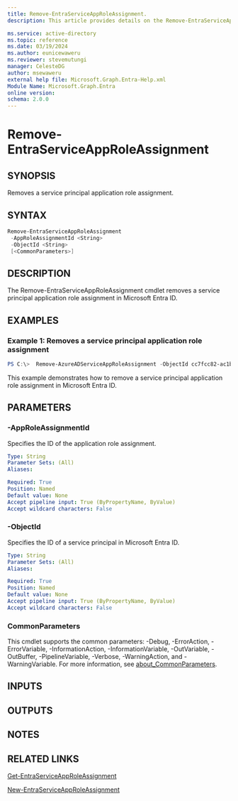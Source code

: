 ```yaml
---
title: Remove-EntraServiceAppRoleAssignment.
description: This article provides details on the Remove-EntraServiceAppRoleAssignment command.

ms.service: active-directory
ms.topic: reference
ms.date: 03/19/2024
ms.author: eunicewaweru
ms.reviewer: stevemutungi
manager: CelesteDG
author: msewaweru
external help file: Microsoft.Graph.Entra-Help.xml
Module Name: Microsoft.Graph.Entra
online version:
schema: 2.0.0
---
```


# Remove-EntraServiceAppRoleAssignment

## SYNOPSIS
Removes a service principal application role assignment.

## SYNTAX

```powershell
Remove-EntraServiceAppRoleAssignment 
 -AppRoleAssignmentId <String> 
 -ObjectId <String>
 [<CommonParameters>]
```

## DESCRIPTION
The Remove-EntraServiceAppRoleAssignment cmdlet removes a service principal application role assignment in Microsoft Entra ID.

## EXAMPLES

### Example 1: Removes a service principal application role assignment
```powershell
PS C:\>  Remove-AzureADServiceAppRoleAssignment -ObjectId cc7fcc82-ac1b-4785-af47-2ca3b7052886  -AppRoleAssignmentId u7EFjxI8P061FwF7a-d81zXC6iDJ4llOsgQr_6xUFLk
```

This example demonstrates how to remove a service principal application role assignment in Microsoft Entra ID.

## PARAMETERS

### -AppRoleAssignmentId
Specifies the ID of the application role assignment.

```yaml
Type: String
Parameter Sets: (All)
Aliases:

Required: True
Position: Named
Default value: None
Accept pipeline input: True (ByPropertyName, ByValue)
Accept wildcard characters: False
```

### -ObjectId
Specifies the ID of a service principal in Microsoft Entra ID.

```yaml
Type: String
Parameter Sets: (All)
Aliases:

Required: True
Position: Named
Default value: None
Accept pipeline input: True (ByPropertyName, ByValue)
Accept wildcard characters: False
```

### CommonParameters
This cmdlet supports the common parameters: -Debug, -ErrorAction, -ErrorVariable, -InformationAction, -InformationVariable, -OutVariable, -OutBuffer, -PipelineVariable, -Verbose, -WarningAction, and -WarningVariable. For more information, see [about_CommonParameters](https://go.microsoft.com/fwlink/?LinkID=113216).

## INPUTS

## OUTPUTS

## NOTES

## RELATED LINKS

[Get-EntraServiceAppRoleAssignment](Get-EntraServiceAppRoleAssignment.md)

[New-EntraServiceAppRoleAssignment](New-EntraServiceAppRoleAssignment.md)

